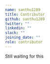 ```yaml
---
name: santhu1289
title: Contributor
github: santhu1289
twitter: ""
linkedin: ""
slack: ""
joining_date: ""
role: contributor
---
```


Still waiting for this
